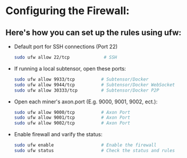 # Configuring the Firewall:

## Here's how you can set up the rules using ufw:
- Default port for SSH connections (Port 22)

    ```bash
    sudo ufw allow 22/tcp             # SSH
    ```
- If running a local subtensor, open these ports:

    ```bash
    sudo ufw allow 9933/tcp          # Subtensor/Docker
    sudo ufw allow 9944/tcp          # Subtensor/Docker WebSocket
    sudo ufw allow 30333/tcp         # Subtensor/Docker P2P
    ```
- Open each miner's axon.port (E.g. 9000, 9001, 9002, ect.):
    ```bash
    sudo ufw allow 9000/tcp          # Axon Port
    sudo ufw allow 9001/tcp          # Axon Port
    sudo ufw allow 9002/tcp          # Axon Port
    ```
- Enable firewall and varify the status:
    ```bash
    sudo ufw enable                  # Enable the firewall
    sudo ufw status                  # Check the status and rules
    ```

